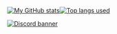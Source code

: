 <!-- ### ![](https://i.ytimg.com/vi/APX9DHvmX4o/maxresdefault.jpg)*this cat is not mine (but very cute)* -->
[![My GitHub stats](https://github-readme-stats.vercel.app/api?username=Aritz331&show_icons=true&theme=github_dark&title_color=ffffff&border_color=0d1117)](https://aritz331.github.com/discord)[![Top langs used](https://github-readme-stats.vercel.app/api/top-langs/?username=Aritz331&show_icons=true&theme=github_dark&title_color=ffffff&border_color=0d1117&card_width=496)](https://aritz331.github.com/discord)

[![Discord banner](https://img.shields.io/badge/aritz331.tk/discord-gray?style=for-the-badge&logo=discord&logoColor=white&labelColor=0d1117)](https://aritz331.github.com/discord)


<!--
**Aritz331/aritz331** is a ✨ _special_ ✨ repository because its `README.md` (this file) appears on your GitHub profile.

Here are some ideas to get you started:

- 🔭 I’m currently working on ...
- 🌱 I’m currently learning ...
- 👯 I’m looking to collaborate on ...
- 🤔 I’m looking for help with ...
- 💬 Ask me about ...
- 📫 How to reach me: ...
- 😄 Pronouns: ...
- ⚡ Fun fact: ...
-->
